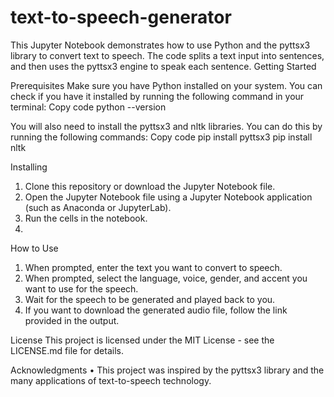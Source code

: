 # text-to-speech-generator

This Jupyter Notebook demonstrates how to use Python and the pyttsx3 library to convert text to speech. The code splits a text input into sentences, and then uses the pyttsx3 engine to speak each sentence.
Getting Started

Prerequisites
Make sure you have Python installed on your system. You can check if you have it installed by running the following command in your terminal:
Copy code
python --version 

You will also need to install the pyttsx3 and nltk libraries. You can do this by running the following commands:
Copy code
pip install pyttsx3 pip install nltk 

Installing
1.	Clone this repository or download the Jupyter Notebook file.
2.	Open the Jupyter Notebook file using a Jupyter Notebook application (such as Anaconda or JupyterLab).
3.	Run the cells in the notebook.
4.	
How to Use
1.	When prompted, enter the text you want to convert to speech.
2.	When prompted, select the language, voice, gender, and accent you want to use for the speech.
3.	Wait for the speech to be generated and played back to you.
4.	If you want to download the generated audio file, follow the link provided in the output.

License
This project is licensed under the MIT License - see the LICENSE.md file for details.

Acknowledgments
•	This project was inspired by the pyttsx3 library and the many applications of text-to-speech technology.


